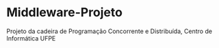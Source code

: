 # Middleware-Projeto
Projeto da cadeira de Programação Concorrente e Distribuída, Centro de Informática UFPE
